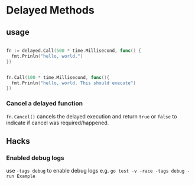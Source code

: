 # Delayed Methods


## usage


```go

fn := delayed.Call(500 * time.Millisecond, func() {
  fmt.Prinln("hello, world.")
})


fn.Call(100 * time.Millisecond, func(){
  fmt.Prinln("hello, world. This should execute")
})

```

### Cancel a delayed function

`fn.Cancel()` cancels the delayed execution and return `true` or `false` to
indicate if cancel was required/happened.


## Hacks
###  Enabled debug logs

use `-tags debug` to enable debug logs
e.g. `go test -v -race -tags debug -run Example`
